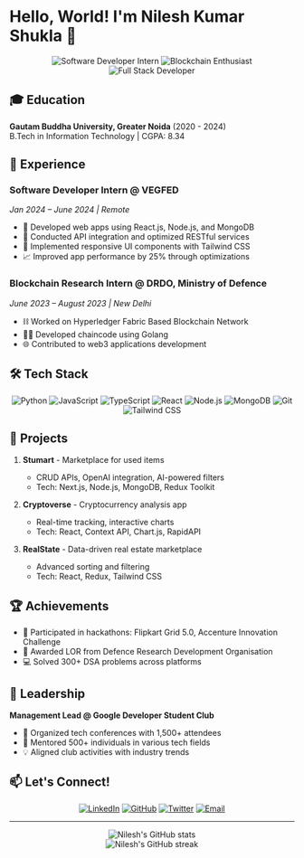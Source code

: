 # Hello, World! I'm Nilesh Kumar Shukla 👋

<div align="center">
  <img src="https://img.shields.io/badge/Software%20Developer-Intern-blue?style=for-the-badge" alt="Software Developer Intern"/>
  <img src="https://img.shields.io/badge/Blockchain-Enthusiast-orange?style=for-the-badge" alt="Blockchain Enthusiast"/>
  <img src="https://img.shields.io/badge/Full%20Stack-Developer-green?style=for-the-badge" alt="Full Stack Developer"/>
</div>

## 🎓 Education

**Gautam Buddha University, Greater Noida** (2020 - 2024)  
B.Tech in Information Technology | CGPA: 8.34

## 💼 Experience

### Software Developer Intern @ VEGFED
*Jan 2024 – June 2024 | Remote*
- 🚀 Developed web apps using React.js, Node.js, and MongoDB
- 🔗 Conducted API integration and optimized RESTful services
- 🎨 Implemented responsive UI components with Tailwind CSS
- 📈 Improved app performance by 25% through optimizations

### Blockchain Research Intern @ DRDO, Ministry of Defence
*June 2023 – August 2023 | New Delhi*
- ⛓️ Worked on Hyperledger Fabric Based Blockchain Network
- 👨‍💻 Developed chaincode using Golang
- 🌐 Contributed to web3 applications development

## 🛠️ Tech Stack

<div align="center">

![Python](https://img.shields.io/badge/-Python-3776AB?style=flat-square&logo=python&logoColor=white)
![JavaScript](https://img.shields.io/badge/-JavaScript-F7DF1E?style=flat-square&logo=javascript&logoColor=black)
![TypeScript](https://img.shields.io/badge/-TypeScript-3178C6?style=flat-square&logo=typescript&logoColor=white)
![React](https://img.shields.io/badge/-React-61DAFB?style=flat-square&logo=react&logoColor=black)
![Node.js](https://img.shields.io/badge/-Node.js-339933?style=flat-square&logo=node.js&logoColor=white)
![MongoDB](https://img.shields.io/badge/-MongoDB-47A248?style=flat-square&logo=mongodb&logoColor=white)
![Git](https://img.shields.io/badge/-Git-F05032?style=flat-square&logo=git&logoColor=white)
![Tailwind CSS](https://img.shields.io/badge/-Tailwind%20CSS-38B2AC?style=flat-square&logo=tailwind-css&logoColor=white)

</div>

## 🚀 Projects

1. **Stumart** - Marketplace for used items
   - CRUD APIs, OpenAI integration, AI-powered filters
   - Tech: Next.js, Node.js, MongoDB, Redux Toolkit

2. **Cryptoverse** - Cryptocurrency analysis app
   - Real-time tracking, interactive charts
   - Tech: React, Context API, Chart.js, RapidAPI

3. **RealState** - Data-driven real estate marketplace
   - Advanced sorting and filtering
   - Tech: React, Redux, Tailwind CSS

## 🏆 Achievements

- 🥇 Participated in hackathons: Flipkart Grid 5.0, Accenture Innovation Challenge
- 📜 Awarded LOR from Defence Research Development Organisation
- 💻 Solved 300+ DSA problems across platforms

## 🌟 Leadership

**Management Lead @ Google Developer Student Club**
- 🎤 Organized tech conferences with 1,500+ attendees
- 🤝 Mentored 500+ individuals in various tech fields
- 💡 Aligned club activities with industry trends

## 📫 Let's Connect!

<div align="center">

[![LinkedIn](https://img.shields.io/badge/LinkedIn-0077B5?style=for-the-badge&logo=linkedin&logoColor=white)](https://www.linkedin.com/in/nileshshukla47/)
[![GitHub](https://img.shields.io/badge/GitHub-100000?style=for-the-badge&logo=github&logoColor=white)](https://github.com/nileshshukla30)
[![Twitter](https://img.shields.io/badge/Twitter-1DA1F2?style=for-the-badge&logo=twitter&logoColor=white)](https://twitter.com/nileshshukla30)
[![Email](https://img.shields.io/badge/Email-D14836?style=for-the-badge&logo=gmail&logoColor=white)](mailto:nilesh.shukla47@gmail.com)

</div>

---

<div align="center">
  <img src="https://github-readme-stats.vercel.app/api?username=nileshshukla30&show_icons=true&theme=radical" alt="Nilesh's GitHub stats"/>
</div>

<div align="center">
  <img src="https://github-readme-streak-stats.herokuapp.com/?user=nileshshukla30&theme=dark" alt="Nilesh's GitHub streak"/>
</div>
